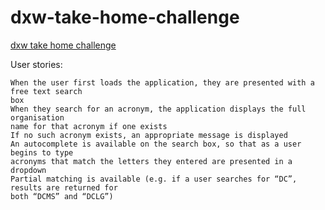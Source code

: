# dxw-take-home-challenge
[dxw take home challenge](https://hackmd.io/@sofer/r1PEdli9q)


User stories:

    When the user first loads the application, they are presented with a free text search
    box
    When they search for an acronym, the application displays the full organisation
    name for that acronym if one exists
    If no such acronym exists, an appropriate message is displayed
    An autocomplete is available on the search box, so that as a user begins to type
    acronyms that match the letters they entered are presented in a dropdown
    Partial matching is available (e.g. if a user searches for “DC”, results are returned for
    both “DCMS” and “DCLG”)
